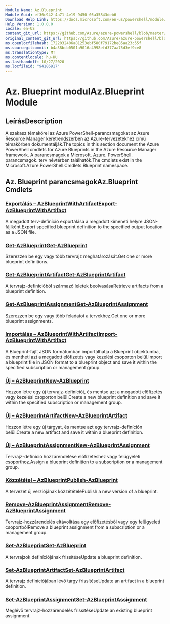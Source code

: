 ```yaml
---
Module Name: Az.Blueprint
Module Guid: ef36c942-4a71-4e19-9450-05a35843deb6
Download Help Link: https://docs.microsoft.com/en-us/powershell/module/az.blueprint
Help Version: 1.0.0.0
Locale: en-US
content_git_url: https://github.com/Azure/azure-powershell/blob/master/src/Blueprint/Blueprint/help/Az.Blueprint.md
original_content_git_url: https://github.com/Azure/azure-powershell/blob/master/src/Blueprint/Blueprint/help/Az.Blueprint.md
ms.openlocfilehash: 1722032406a81253ebf580f79172be85aa23c55f
ms.sourcegitcommit: b4a38bcb0501a9016a4998efd377aa75d3ef9ce8
ms.translationtype: MT
ms.contentlocale: hu-HU
ms.lasthandoff: 10/27/2020
ms.locfileid: "94186917"
---
```

# <span data-ttu-id="643d9-101">Az. Blueprint modul</span><span class="sxs-lookup"><span data-stu-id="643d9-101">Az.Blueprint Module</span></span>
## <span data-ttu-id="643d9-102">Leírás</span><span class="sxs-lookup"><span data-stu-id="643d9-102">Description</span></span>
<span data-ttu-id="643d9-103">A szakasz témakörei az Azure PowerShell-parancsmagokat az Azure Resource Manager keretrendszerben az Azure-tervezetekhez című témakörben dokumentálják.</span><span class="sxs-lookup"><span data-stu-id="643d9-103">The topics in this section document the Azure PowerShell cmdlets for Azure Blueprints in the Azure Resource Manager framework.</span></span> <span data-ttu-id="643d9-104">A parancsmagok a Microsoft. Azure. PowerShell. parancsmagok. terv névtérben találhatók.</span><span class="sxs-lookup"><span data-stu-id="643d9-104">The cmdlets exist in the Microsoft.Azure.PowerShell.Cmdlets.Blueprint namespace.</span></span>

## <span data-ttu-id="643d9-105">Az. Blueprint parancsmagok</span><span class="sxs-lookup"><span data-stu-id="643d9-105">Az.Blueprint Cmdlets</span></span>
### [<span data-ttu-id="643d9-106">Exportálás – AzBlueprintWithArtifact</span><span class="sxs-lookup"><span data-stu-id="643d9-106">Export-AzBlueprintWithArtifact</span></span>](Export-AzBlueprintWithArtifact.md)
<span data-ttu-id="643d9-107">A megadott terv-definíció exportálása a megadott kimeneti helyre JSON-fájlként.</span><span class="sxs-lookup"><span data-stu-id="643d9-107">Export specified blueprint definition to the specified output location as a JSON file.</span></span> 

### [<span data-ttu-id="643d9-108">Get-AzBlueprint</span><span class="sxs-lookup"><span data-stu-id="643d9-108">Get-AzBlueprint</span></span>](Get-AzBlueprint.md)
<span data-ttu-id="643d9-109">Szerezzen be egy vagy több tervrajz meghatározását.</span><span class="sxs-lookup"><span data-stu-id="643d9-109">Get one or more blueprint definitions.</span></span>

### [<span data-ttu-id="643d9-110">Get-AzBlueprintArtifact</span><span class="sxs-lookup"><span data-stu-id="643d9-110">Get-AzBlueprintArtifact</span></span>](Get-AzBlueprintArtifact.md)
<span data-ttu-id="643d9-111">A tervrajz-definícióból származó leletek beolvasása</span><span class="sxs-lookup"><span data-stu-id="643d9-111">Retrieve artifacts from a blueprint definition.</span></span>

### [<span data-ttu-id="643d9-112">Get-AzBlueprintAssignment</span><span class="sxs-lookup"><span data-stu-id="643d9-112">Get-AzBlueprintAssignment</span></span>](Get-AzBlueprintAssignment.md)
<span data-ttu-id="643d9-113">Szerezzen be egy vagy több feladatot a tervekhez.</span><span class="sxs-lookup"><span data-stu-id="643d9-113">Get one or more blueprint assignments.</span></span>

### [<span data-ttu-id="643d9-114">Importálás – AzBlueprintWithArtifact</span><span class="sxs-lookup"><span data-stu-id="643d9-114">Import-AzBlueprintWithArtifact</span></span>](Import-AzBlueprintWithArtifact.md)
<span data-ttu-id="643d9-115">A Blueprint-fájlt JSON formátumban importálhatja a Blueprint objektumba, és mentheti azt a megadott előfizetés vagy kezelési csoporton belül.</span><span class="sxs-lookup"><span data-stu-id="643d9-115">Import a blueprint file in JSON format to a blueprint object and save it within the specified subscription or management group.</span></span>

### [<span data-ttu-id="643d9-116">Új – AzBlueprint</span><span class="sxs-lookup"><span data-stu-id="643d9-116">New-AzBlueprint</span></span>](New-AzBlueprint.md)
<span data-ttu-id="643d9-117">Hozzon létre egy új tervrajz-definíciót, és mentse azt a megadott előfizetés vagy kezelési csoporton belül.</span><span class="sxs-lookup"><span data-stu-id="643d9-117">Create a new blueprint definition and save it within the specified subscription or management group.</span></span>

### [<span data-ttu-id="643d9-118">Új – AzBlueprintArtifact</span><span class="sxs-lookup"><span data-stu-id="643d9-118">New-AzBlueprintArtifact</span></span>](New-AzBlueprintArtifact.md)
<span data-ttu-id="643d9-119">Hozzon létre egy új tárgyat, és mentse azt egy tervrajz-definíción belül.</span><span class="sxs-lookup"><span data-stu-id="643d9-119">Create a new artifact and save it within a blueprint definition.</span></span>

### [<span data-ttu-id="643d9-120">Új – AzBlueprintAssignment</span><span class="sxs-lookup"><span data-stu-id="643d9-120">New-AzBlueprintAssignment</span></span>](New-AzBlueprintAssignment.md)
<span data-ttu-id="643d9-121">Tervrajz-definíció hozzárendelése előfizetéshez vagy felügyeleti csoporthoz.</span><span class="sxs-lookup"><span data-stu-id="643d9-121">Assign a blueprint definition to a subscription or a management group.</span></span>

### [<span data-ttu-id="643d9-122">Közzététel – AzBlueprint</span><span class="sxs-lookup"><span data-stu-id="643d9-122">Publish-AzBlueprint</span></span>](Publish-AzBlueprint.md)
<span data-ttu-id="643d9-123">A tervezet új verziójának közzététele</span><span class="sxs-lookup"><span data-stu-id="643d9-123">Publish a new version of a blueprint.</span></span>

### [<span data-ttu-id="643d9-124">Remove-AzBlueprintAssignment</span><span class="sxs-lookup"><span data-stu-id="643d9-124">Remove-AzBlueprintAssignment</span></span>](Remove-AzBlueprintAssignment.md)
<span data-ttu-id="643d9-125">Tervrajz-hozzárendelés eltávolítása egy előfizetésből vagy egy felügyeleti csoportból</span><span class="sxs-lookup"><span data-stu-id="643d9-125">Remove a blueprint assignment from a subscription or a management group.</span></span>

### [<span data-ttu-id="643d9-126">Set-AzBlueprint</span><span class="sxs-lookup"><span data-stu-id="643d9-126">Set-AzBlueprint</span></span>](Set-AzBlueprint.md)
<span data-ttu-id="643d9-127">A tervrajzok definíciójának frissítése</span><span class="sxs-lookup"><span data-stu-id="643d9-127">Update a blueprint definition.</span></span>

### [<span data-ttu-id="643d9-128">Set-AzBlueprintArtifact</span><span class="sxs-lookup"><span data-stu-id="643d9-128">Set-AzBlueprintArtifact</span></span>](Set-AzBlueprintArtifact.md)
<span data-ttu-id="643d9-129">A tervrajz definíciójában lévő tárgy frissítése</span><span class="sxs-lookup"><span data-stu-id="643d9-129">Update an artifact in a blueprint definition.</span></span>

### [<span data-ttu-id="643d9-130">Set-AzBlueprintAssignment</span><span class="sxs-lookup"><span data-stu-id="643d9-130">Set-AzBlueprintAssignment</span></span>](Set-AzBlueprintAssignment.md)
<span data-ttu-id="643d9-131">Meglévő tervrajz-hozzárendelés frissítése</span><span class="sxs-lookup"><span data-stu-id="643d9-131">Update an existing blueprint assignment.</span></span>

